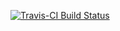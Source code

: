 
<!-- README.md is generated from README.Rmd. Please edit that file -->
[![Travis-CI Build Status](https://travis-ci.org/clems/NoaaCS.svg?branch=master)](https://travis-ci.org/clems/NoaaCS)
